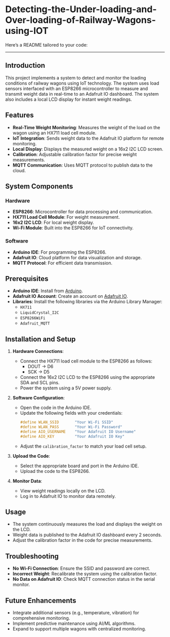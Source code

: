 # Detecting-the-Under-loading-and-Over-loading-of-Railway-Wagons-using-IOT

Here’s a README tailored to your code:

---

## Introduction

This project implements a system to detect and monitor the loading conditions of railway wagons using IoT technology. The system uses load sensors interfaced with an ESP8266 microcontroller to measure and transmit weight data in real-time to an Adafruit IO dashboard. The system also includes a local LCD display for instant weight readings.

## Features

- **Real-Time Weight Monitoring**: Measures the weight of the load on the wagon using an HX711 load cell module.
- **IoT Integration**: Sends weight data to the Adafruit IO platform for remote monitoring.
- **Local Display**: Displays the measured weight on a 16x2 I2C LCD screen.
- **Calibration**: Adjustable calibration factor for precise weight measurements.
- **MQTT Communication**: Uses MQTT protocol to publish data to the cloud.

## System Components

### Hardware
- **ESP8266**: Microcontroller for data processing and communication.
- **HX711 Load Cell Module**: For weight measurement.
- **16x2 I2C LCD**: For local weight display.
- **Wi-Fi Module**: Built into the ESP8266 for IoT connectivity.

### Software
- **Arduino IDE**: For programming the ESP8266.
- **Adafruit IO**: Cloud platform for data visualization and storage.
- **MQTT Protocol**: For efficient data transmission.

## Prerequisites

- **Arduino IDE**: Install from [Arduino](https://www.arduino.cc/en/software).
- **Adafruit IO Account**: Create an account on [Adafruit IO](https://io.adafruit.com).
- **Libraries**: Install the following libraries via the Arduino Library Manager:
  - `HX711`
  - `LiquidCrystal_I2C`
  - `ESP8266WiFi`
  - `Adafruit_MQTT`

## Installation and Setup

1. **Hardware Connections**:
   - Connect the HX711 load cell module to the ESP8266 as follows:
     - DOUT → D6
     - SCK → D5
   - Connect the 16x2 I2C LCD to the ESP8266 using the appropriate SDA and SCL pins.
   - Power the system using a 5V power supply.

2. **Software Configuration**:
   - Open the code in the Arduino IDE.
   - Update the following fields with your credentials:
     ```cpp
     #define WLAN_SSID       "Your Wi-Fi SSID"
     #define WLAN_PASS       "Your Wi-Fi Password"
     #define AIO_USERNAME    "Your Adafruit IO Username"
     #define AIO_KEY         "Your Adafruit IO Key"
     ```
   - Adjust the `calibration_factor` to match your load cell setup.

3. **Upload the Code**:
   - Select the appropriate board and port in the Arduino IDE.
   - Upload the code to the ESP8266.

4. **Monitor Data**:
   - View weight readings locally on the LCD.
   - Log in to Adafruit IO to monitor data remotely.

## Usage

- The system continuously measures the load and displays the weight on the LCD.
- Weight data is published to the Adafruit IO dashboard every 2 seconds.
- Adjust the calibration factor in the code for precise measurements.

## Troubleshooting

- **No Wi-Fi Connection**: Ensure the SSID and password are correct.
- **Incorrect Weight**: Recalibrate the system using the calibration factor.
- **No Data on Adafruit IO**: Check MQTT connection status in the serial monitor.

## Future Enhancements

- Integrate additional sensors (e.g., temperature, vibration) for comprehensive monitoring.
- Implement predictive maintenance using AI/ML algorithms.
- Expand to support multiple wagons with centralized monitoring.

